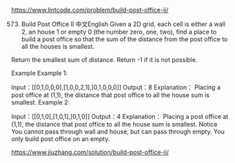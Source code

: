 https://www.lintcode.com/problem/build-post-office-ii/

573. Build Post Office II
中文English
Given a 2D grid, each cell is either a wall 2, an house 1 or empty 0 (the number zero, one, two), find a place to build a post office so that the sum of the distance from the post office to all the houses is smallest.

Return the smallest sum of distance. Return -1 if it is not possible.

Example
Example 1:

Input：[[0,1,0,0,0],[1,0,0,2,1],[0,1,0,0,0]]
Output：8
Explanation： Placing a post office at (1,1), the distance that post office to all the house sum is smallest.
Example 2:

Input：[[0,1,0],[1,0,1],[0,1,0]]
Output：4
Explanation： Placing a post office at (1,1), the distance that post office to all the house sum is smallest.
Notice
You cannot pass through wall and house, but can pass through empty.
You only build post office on an empty.

https://www.jiuzhang.com/solution/build-post-office-ii/